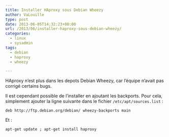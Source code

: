 ```yaml
---
title: Installer HAproxy sous Debian Wheezy
author: VaLouille
type: post
date: 2013-06-05T14:32:23+00:00
url: /2013/06/installer-haproxy-sous-debian-wheezy/
categories:
  - linux
  - sysadmin
tags:
  - debian
  - haproxy
  - wheezy

---
```

HAproxy n&rsquo;est plus dans les depots Debian Wheezy, car l&rsquo;équipe n&rsquo;avait pas corrigé certains bugs. 

Il est cependant possible de l&rsquo;installer en ajoutant les backports. Pour cela, simplement ajouter la ligne suivante dans le fichier `/etc/apt/sources.list` :

```
deb http://ftp.debian.org/debian/ wheezy-backports main
```

Et :

```
apt-get update ; apt-get install haproxy
```
